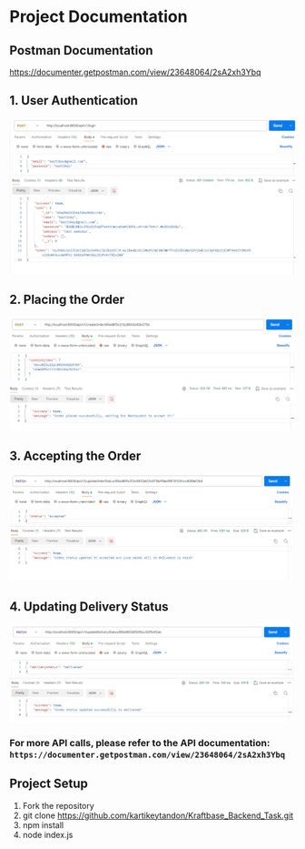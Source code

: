 # Project Documentation

## Postman Documentation
https://documenter.getpostman.com/view/23648064/2sA2xh3Ybq

## 1. User Authentication
<img src='./postman screenshots/Login.png'>

## 2. Placing the Order
<img src='./postman screenshots/PlaceOrder.png'>

## 3. Accepting the Order
<img src='./postman screenshots/AcceptOrder.png'>

## 4. Updating Delivery Status
<img src='./postman screenshots/OrderStatus.png'>


### For more API calls, please refer to the API documentation: `https://documenter.getpostman.com/view/23648064/2sA2xh3Ybq`


## Project Setup

1. Fork the repository
2. git clone https://github.com/kartikeytandon/Kraftbase_Backend_Task.git
3. npm install
4. node index.js